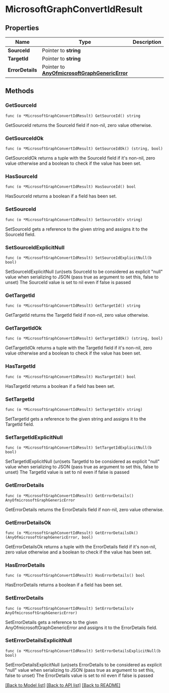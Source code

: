 # MicrosoftGraphConvertIdResult

## Properties

Name | Type | Description | Notes
------------ | ------------- | ------------- | -------------
**SourceId** | Pointer to **string** |  | [optional] 
**TargetId** | Pointer to **string** |  | [optional] 
**ErrorDetails** | Pointer to [**AnyOfmicrosoftGraphGenericError**](anyOf&lt;microsoft.graph.genericError&gt;.md) |  | [optional] 

## Methods

### GetSourceId

`func (o *MicrosoftGraphConvertIdResult) GetSourceId() string`

GetSourceId returns the SourceId field if non-nil, zero value otherwise.

### GetSourceIdOk

`func (o *MicrosoftGraphConvertIdResult) GetSourceIdOk() (string, bool)`

GetSourceIdOk returns a tuple with the SourceId field if it's non-nil, zero value otherwise
and a boolean to check if the value has been set.

### HasSourceId

`func (o *MicrosoftGraphConvertIdResult) HasSourceId() bool`

HasSourceId returns a boolean if a field has been set.

### SetSourceId

`func (o *MicrosoftGraphConvertIdResult) SetSourceId(v string)`

SetSourceId gets a reference to the given string and assigns it to the SourceId field.

### SetSourceIdExplicitNull

`func (o *MicrosoftGraphConvertIdResult) SetSourceIdExplicitNull(b bool)`

SetSourceIdExplicitNull (un)sets SourceId to be considered as explicit "null" value
when serializing to JSON (pass true as argument to set this, false to unset)
The SourceId value is set to nil even if false is passed
### GetTargetId

`func (o *MicrosoftGraphConvertIdResult) GetTargetId() string`

GetTargetId returns the TargetId field if non-nil, zero value otherwise.

### GetTargetIdOk

`func (o *MicrosoftGraphConvertIdResult) GetTargetIdOk() (string, bool)`

GetTargetIdOk returns a tuple with the TargetId field if it's non-nil, zero value otherwise
and a boolean to check if the value has been set.

### HasTargetId

`func (o *MicrosoftGraphConvertIdResult) HasTargetId() bool`

HasTargetId returns a boolean if a field has been set.

### SetTargetId

`func (o *MicrosoftGraphConvertIdResult) SetTargetId(v string)`

SetTargetId gets a reference to the given string and assigns it to the TargetId field.

### SetTargetIdExplicitNull

`func (o *MicrosoftGraphConvertIdResult) SetTargetIdExplicitNull(b bool)`

SetTargetIdExplicitNull (un)sets TargetId to be considered as explicit "null" value
when serializing to JSON (pass true as argument to set this, false to unset)
The TargetId value is set to nil even if false is passed
### GetErrorDetails

`func (o *MicrosoftGraphConvertIdResult) GetErrorDetails() AnyOfmicrosoftGraphGenericError`

GetErrorDetails returns the ErrorDetails field if non-nil, zero value otherwise.

### GetErrorDetailsOk

`func (o *MicrosoftGraphConvertIdResult) GetErrorDetailsOk() (AnyOfmicrosoftGraphGenericError, bool)`

GetErrorDetailsOk returns a tuple with the ErrorDetails field if it's non-nil, zero value otherwise
and a boolean to check if the value has been set.

### HasErrorDetails

`func (o *MicrosoftGraphConvertIdResult) HasErrorDetails() bool`

HasErrorDetails returns a boolean if a field has been set.

### SetErrorDetails

`func (o *MicrosoftGraphConvertIdResult) SetErrorDetails(v AnyOfmicrosoftGraphGenericError)`

SetErrorDetails gets a reference to the given AnyOfmicrosoftGraphGenericError and assigns it to the ErrorDetails field.

### SetErrorDetailsExplicitNull

`func (o *MicrosoftGraphConvertIdResult) SetErrorDetailsExplicitNull(b bool)`

SetErrorDetailsExplicitNull (un)sets ErrorDetails to be considered as explicit "null" value
when serializing to JSON (pass true as argument to set this, false to unset)
The ErrorDetails value is set to nil even if false is passed

[[Back to Model list]](../README.md#documentation-for-models) [[Back to API list]](../README.md#documentation-for-api-endpoints) [[Back to README]](../README.md)



